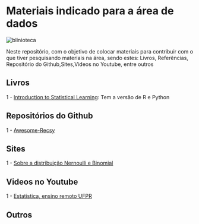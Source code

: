 # Materiais indicado para a área de dados

![blinioteca](https://www.rbsdirect.com.br/filestore/4/5/7/3/2/8/4_607b3d2f9db96c0/4823754_d508394098f8f23.jpg?w=700)

Neste repositório, com o objetivo de colocar materiais para contribuir com o que tiver pesquisando materiais na área, sendo estes: Livros, Referências,
Repositório do Github,Sites,Videos no Youtube, entre outros

## Livros

1 - [Introduction to Statistical Learning](https://www.statlearning.com/): Tem a versão de R e Python

## Repositórios do Github

1 - [Awesome-Recsy](https://github.com/jihoo-kim/awesome-RecSys)

## Sites

1 - [Sobre a distribuição Nernoulli e Binomial](https://medium.com/@fabioprogramar/probabilidade-distribui%C3%A7%C3%A3o-bernoulli-e-binomial-5a491eb6c64a)

## Videos no Youtube

1 - [Estatistica, ensino remoto UFPR](https://www.youtube.com/playlist?list=PLQcLb-PUD9WNZnVBYDKEonioyJw3nEaOM)

## Outros
